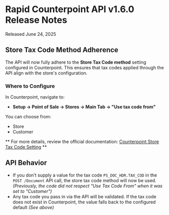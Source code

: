 # Rapid Counterpoint API v1.6.0 Release Notes

Released June 24, 2025

## Store Tax Code Method Adherence

The API will now fully adhere to the **Store Tax Code method** setting configured in Counterpoint. This ensures that tax codes applied through the API align with the store's configuration.

### Where to Configure

In Counterpoint, navigate to:

- **Setup → Point of Sale → Stores → Main Tab → "Use tax code from"**

You can choose from:

- Store
- Customer

** For more details, review the official documentation:
[Counterpoint Store Tax Code Setting](http://ncrcounterpointhelp.com/#cs/frmpsstores/frmpsstores_edtartaxcod.htm) **

## API Behavior

- If you don’t supply a value for the tax code `PS_DOC_HDR.TAX_COD` in the `POST /Document` API call, the store tax code method will now be used.
  _(Previously, the code did not respect "Use Tax Code From" when it was set to "Customer")_
- Any tax code you pass in via the API will be validated. If the tax code does not exist in Counterpoint, the value falls back to the configured default _(See above)_
